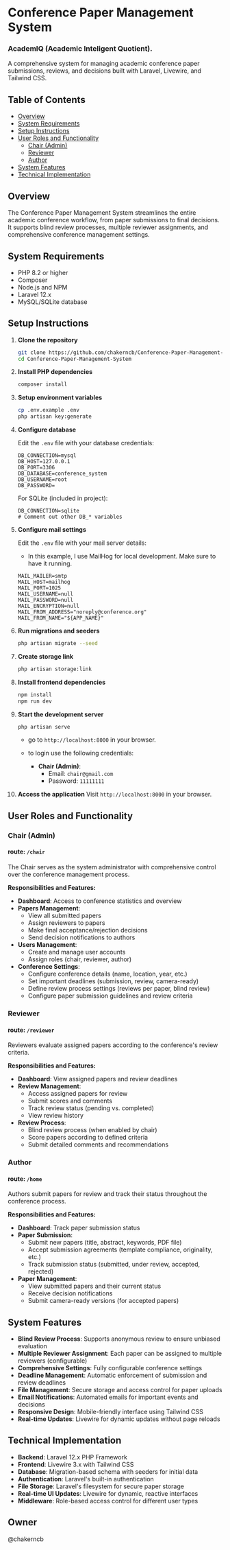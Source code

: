 # Conference Paper Management System

 ### AcademIQ (Academic Inteligent Quotient).
A comprehensive system for managing academic conference paper submissions, reviews, and decisions built with Laravel, Livewire, and Tailwind CSS.

## Table of Contents

- [Overview](#overview)
- [System Requirements](#system-requirements)
- [Setup Instructions](#setup-instructions)
- [User Roles and Functionality](#user-roles-and-functionality)
  - [Chair (Admin)](#chair-admin)
  - [Reviewer](#reviewer)
  - [Author](#author)
- [System Features](#system-features)
- [Technical Implementation](#technical-implementation)

## Overview

The Conference Paper Management System streamlines the entire academic conference workflow, from paper submissions to final decisions. It supports blind review processes, multiple reviewer assignments, and comprehensive conference management settings.

## System Requirements

- PHP 8.2 or higher
- Composer
- Node.js and NPM
- Laravel 12.x
- MySQL/SQLite database

## Setup Instructions

1. **Clone the repository**

   ```bash
   git clone https://github.com/chakerncb/Conference-Paper-Management-System.git
   cd Conference-Paper-Management-System
   ```

2. **Install PHP dependencies**

   ```bash
   composer install
   ```

3. **Setup environment variables**

   ```bash
   cp .env.example .env
   php artisan key:generate
   ```

4. **Configure database**
   
   Edit the `.env` file with your database credentials:

   ```env
   DB_CONNECTION=mysql
   DB_HOST=127.0.0.1
   DB_PORT=3306
   DB_DATABASE=conference_system
   DB_USERNAME=root
   DB_PASSWORD=
   ```
   
   For SQLite (included in project):

   ```env
   DB_CONNECTION=sqlite
   # Comment out other DB_* variables
   ```

5. **Configure mail settings**
   
   Edit the `.env` file with your mail server details:

   - In this example, I use MailHog for local development. Make sure to have it running.

   ```env
   MAIL_MAILER=smtp
   MAIL_HOST=mailhog
   MAIL_PORT=1025
   MAIL_USERNAME=null
   MAIL_PASSWORD=null
   MAIL_ENCRYPTION=null
   MAIL_FROM_ADDRESS="noreply@conference.org"
   MAIL_FROM_NAME="${APP_NAME}"
   ```

6. **Run migrations and seeders**

   ```bash
   php artisan migrate --seed
   ```

7. **Create storage link**

   ```bash
   php artisan storage:link
   ```

8. **Install frontend dependencies**

   ```bash
   npm install
   npm run dev
   ```

9. **Start the development server**

   ```bash
   php artisan serve
   ```

   - go to `http://localhost:8000` in your browser.
   
   - to login use the following credentials:
     - **Chair (Admin)**: 
       - Email: `chair@gmail.com`
       - Password: `11111111`

10. **Access the application**
    Visit `http://localhost:8000` in your browser.

## User Roles and Functionality

### Chair (Admin)

 #### route: `/chair`

The Chair serves as the system administrator with comprehensive control over the conference management process.

**Responsibilities and Features:**

- **Dashboard**: Access to conference statistics and overview
- **Papers Management**:
  - View all submitted papers
  - Assign reviewers to papers
  - Make final acceptance/rejection decisions
  - Send decision notifications to authors
- **Users Management**:
  - Create and manage user accounts
  - Assign roles (chair, reviewer, author)
- **Conference Settings**:
  - Configure conference details (name, location, year, etc.)
  - Set important deadlines (submission, review, camera-ready)
  - Define review process settings (reviews per paper, blind review)
  - Configure paper submission guidelines and review criteria

### Reviewer

#### route: `/reviewer`

Reviewers evaluate assigned papers according to the conference's review criteria.

**Responsibilities and Features:**

- **Dashboard**: View assigned papers and review deadlines
- **Review Management**:
  - Access assigned papers for review
  - Submit scores and comments
  - Track review status (pending vs. completed)
  - View review history
- **Review Process**:
  - Blind review process (when enabled by chair)
  - Score papers according to defined criteria
  - Submit detailed comments and recommendations

### Author

#### route: `/home`

Authors submit papers for review and track their status throughout the conference process.

**Responsibilities and Features:**

- **Dashboard**: Track paper submission status
- **Paper Submission**:
  - Submit new papers (title, abstract, keywords, PDF file)
  - Accept submission agreements (template compliance, originality, etc.)
  - Track submission status (submitted, under review, accepted, rejected)
- **Paper Management**:
  - View submitted papers and their current status
  - Receive decision notifications
  - Submit camera-ready versions (for accepted papers)

## System Features

- **Blind Review Process**: Supports anonymous review to ensure unbiased evaluation
- **Multiple Reviewer Assignment**: Each paper can be assigned to multiple reviewers (configurable)
- **Comprehensive Settings**: Fully configurable conference settings
- **Deadline Management**: Automatic enforcement of submission and review deadlines
- **File Management**: Secure storage and access control for paper uploads
- **Email Notifications**: Automated emails for important events and decisions
- **Responsive Design**: Mobile-friendly interface using Tailwind CSS
- **Real-time Updates**: Livewire for dynamic updates without page reloads

## Technical Implementation

- **Backend**: Laravel 12.x PHP Framework
- **Frontend**: Livewire 3.x with Tailwind CSS
- **Database**: Migration-based schema with seeders for initial data
- **Authentication**: Laravel's built-in authentication
- **File Storage**: Laravel's filesystem for secure paper storage
- **Real-time UI Updates**: Livewire for dynamic, reactive interfaces
- **Middleware**: Role-based access control for different user types

## Owner 
@chakerncb 
